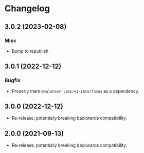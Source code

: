 # Changelog

## 3.0.2 (2023-02-08)

### Misc

- Bump to republish.

## 3.0.1 (2022-12-12)

### Bugfix

- Properly mark `@balancer-labs/v2-interfaces` as a dependency.

## 3.0.0 (2022-12-12)

- Re-release, potentially breaking backwards compatibility.

## 2.0.0 (2021-09-13)

- Re-release, potentially breaking backwards compatibility.
